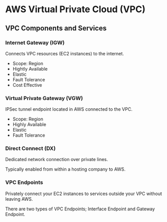 # AWS Virtual Private Cloud (VPC)

## VPC Components and Services

### Internet Gateway (IGW)

Connects VPC resources (EC2 instances) to the internet.

* Scope: Region
* Hightly Available
* Elastic
* Fault Tolerance
* Cost Effective

### Virtual Private Gateway (VGW)

IPSec tunnel endpoint located in AWS connected to the VPC.

* Scope: Region
* Highly Available
* Elastic
* Fault Tolerance

### Direct Connect (DX)

Dedicated network connection over private lines.

Typically enabled from within a hosting company to AWS.

### VPC Endpoints

Privately connect your EC2 instances to services outside your VPC without leaving AWS.

There are two types of VPC Endpoints; Interface Endpoint and Gateway Endpoint.

